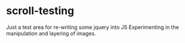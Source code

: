 # scroll-testing
Just a test area for re-writing some jquery into JS
Experimenting in the manipulation and layering of images.
